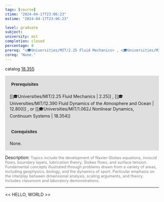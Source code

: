 ```yaml
---
tags: [course]
ctime: "2024-04-17T23:06:23"
mstime: "2024-04-17T23:06:23"

level: graduate
subject: 
university: mit
completion: closed
percentage: 0
prereq: "<🎓Universities/MIT/2.25 Fluid Mechanics> , <🎓Universities/MIT/12.390 Fluid Dynamics of the Atmosphere and Ocean> , or <🎓Universities/MIT/1.062J Nonlinear Dynamics, Continuum Systems>"
coreq: "None."
---
```


catalog [18.355](http://student.mit.edu/catalog/m18a.html#18.355)

<span style="display: block; padding: 15px; background-color: rgb(100, 100, 100, 0.2);"><font id="m_prereq1732_0" style="display: block; font-family: Arial, sans-serif; font-weight: bold; padding: 5px">Prerequisites</font><br><span id="prereq1732_0">[[🎓Universities/MIT/2.25 Fluid Mechanics | 2.25]] , [[🎓Universities/MIT/12.390 Fluid Dynamics of the Atmosphere and Ocean | 12.800]] , or [[🎓Universities/MIT/1.062J Nonlinear Dynamics, Continuum Systems | 18.354]]</span></span>
<span style="display: block; padding: 15px; background-color: rgb(100, 100, 100, 0.2);"><font id="m_coreq1732_0" style="display: block; font-family: Arial, sans-serif; font-weight: bold; padding: 5px">Corequisites</font><br><span id="coreq1732_0">None.</span></span>

<font style="">Description:</font>
<font style="color: grey; font-size: 0.8rem;">Topics include the development of Navier-Stokes equations, inviscid flows, boundary layers, lubrication theory, Stokes flows, and surface tension. Fundamental concepts illustrated through problems drawn from a variety of areas, including geophysics, biology, and the dynamics of sport. Particular emphasis on the interplay between dimensional analysis, scaling arguments, and theory. Includes classroom and laboratory demonstrations.</font>



---

<< HELLO, WORLD >>
